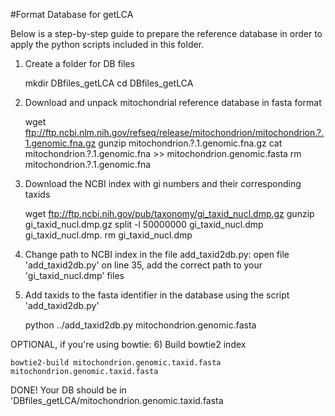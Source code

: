#Format Database for getLCA

Below is a step-by-step guide to prepare the reference database in order to apply the python scripts included in this folder.

1) Create a folder for DB files

    mkdir DBfiles_getLCA
    cd DBfiles_getLCA

2) Download and unpack mitochondrial reference database in fasta format

    wget ftp://ftp.ncbi.nlm.nih.gov/refseq/release/mitochondrion/mitochondrion.?.1.genomic.fna.gz
    gunzip mitochondrion.?.1.genomic.fna.gz
    cat mitochondrion.?.1.genomic.fna >> mitochondrion.genomic.fasta
    rm mitochondrion.?.1.genomic.fna
    
3) Download the NCBI index with gi numbers and their corresponding taxids

    wget ftp://ftp.ncbi.nih.gov/pub/taxonomy/gi_taxid_nucl.dmp.gz
    gunzip gi_taxid_nucl.dmp.gz
    split -l 50000000 gi_taxid_nucl.dmp gi_taxid_nucl.dmp.
    rm gi_taxid_nucl.dmp
    
4) Change path to NCBI index in the file add_taxid2db.py:
open file 'add_taxid2db.py' on line 35, add the correct path to your 'gi_taxid_nucl.dmp' files

5) Add taxids to the fasta identifier in the database using the script 'add_taxid2db.py'

    python ../add_taxid2db.py mitochondrion.genomic.fasta

OPTIONAL, if you're using bowtie: 
6) Build bowtie2 index

    bowtie2-build mitochondrion.genomic.taxid.fasta mitochondrion.genomic.taxid.fasta

DONE!
Your DB should be in 'DBfiles_getLCA/mitochondrion.genomic.taxid.fasta
